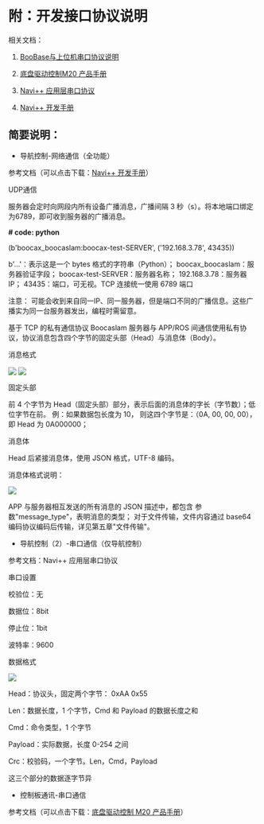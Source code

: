 ﻿# 附：开发接口协议说明

相关文档：

1)	[BooBase与上位机串口协议说明][1]

2)	[底盘驱动控制M20 产品手册][2]

3)	[Navi++ 应用层串口协议][3] 

4)	[Navi++ 开发手册][4]

  [1]: http://www.boocax.com/media/files/04_BooBase%E4%B8%8E%E4%B8%8A%E4%BD%8D%E6%9C%BA%E4%B8%B2%E5%8F%A3%E5%8D%8F%E8%AE%AEV2.pdf
  [2]: http://www.boocax.com/media/files/M20_%E6%9C%BA%E5%99%A8%E4%BA%BA%E5%BA%95%E7%9B%98%E7%BB%BC%E5%90%88%E6%8E%A7%E5%88%B6%E7%B3%BB%E7%BB%9F_%E7%94%A8%E6%88%B7%E6%89%8B%E5%86%8C.pdf
  [3]: http://www.boocax.com/media/files/03_navi%E5%BA%94%E7%94%A8%E5%B1%82%E4%B8%B2%E5%8F%A3%E5%8D%8F%E8%AE%AE.pdf
  [4]: http://www.boocax.com/media/files/02_Navi%E5%BC%80%E5%8F%91%E6%89%8B%E5%86%8C.pdf

## 简要说明：

* 导航控制-网络通信（全功能）

参考文档（可以点击下载：[Navi++ 开发手册](http://www.boocax.com/media/files/02_Navi%E5%BC%80%E5%8F%91%E6%89%8B%E5%86%8C.pdf)）

UDP通信

服务器会定时向网段内所有设备广播消息，广播间隔 3 秒（s）。将本地端口绑定为6789，即可收到服务器的广播消息。

**# code: python**

(b'boocax_boocaslam:boocax-test-SERVER', ('192.168.3.78', 43435))

b'…'：表示这是一个 bytes 格式的字符串（Python）； boocax_boocaslam：服务器验证字段；
boocax-test-SERVER：服务器名称；
192.168.3.78：服务器 IP；
43435：端口，可无视。TCP 连接统一使用 6789 端口

注意：
可能会收到来自同一IP、同一服务器，但是端口不同的广播信息。这些广播实为同一台服务器发出，编程时需留意。

基于 TCP 的私有通信协议
Boocaslam 服务器与 APP/ROS 间通信使用私有协议，协议消息包含四个字节的固定头部（Head）与消息体（Body）。

消息格式

<img src="https://imgconvert.csdnimg.cn/aHR0cHM6Ly9oYmltZy5odWFiYW5pbWcuY29tLzdiZjcxYjE3ZTY0NmYwZjY0ZGY4ZWI0N2VlZDcxMWY5OGE2MGRkYTk2NjFjLUFyRlladV9mdzY1OA?x-oss-process=image/format,png" align=center />


<img src="https://imgconvert.csdnimg.cn/aHR0cHM6Ly9oYmltZy5odWFiYW5pbWcuY29tLzc2MmFhMzU3OGJiNTZkZjMxZmNkZDgzZmU1ZmQ3ODAwODhiZDc1MjgxN2NmLXNyWGF3Nl9mdzY1OA?x-oss-process=image/format,png" align=center />

固定头部

前 4 个字节为 Head（固定头部）部分，表示后面的消息体的字长（字节数）；低位字节在前。
例：如果数据包长度为 10， 则这四个字节是：（0A, 00, 00, 00），即 Head 为 0A000000；

消息体

Head 后紧接消息体，使用 JSON 格式，UTF-8 编码。

消息体格式说明：

<img src="https://imgconvert.csdnimg.cn/aHR0cHM6Ly9oYmltZy5odWFiYW5pbWcuY29tLzNjODkyNTBjMDEzMWQwNDY5MzczMzQ0YWJhMGM5MjU2OGRlMzEwY2EzODhlLThaSzRwcl9mdzY1OA?x-oss-process=image/format,png" align=center />

APP 与服务器相互发送的所有消息的 JSON 描述中，都包含 参数"message_type"，表明消息的类型；
对于文件传输，文件内容通过 base64 编码协议编码后传输，详见第五章"文件传输"。

* 导航控制（2）-串口通信（仅导航控制）

参考文档：Navi++ 应用层串口协议 

串口设置

校验位：无

数据位：8bit

停止位：1bit

波特率：9600

数据格式

<img src="https://imgconvert.csdnimg.cn/aHR0cHM6Ly9oYmltZy5odWFiYW5pbWcuY29tL2ZkMzA4MmYzZmFhZjc2NGUxMjE3YTk2NDcxZWQ4YTMwZGYzN2IyNGMxZjQyLXYxN050ZF9mdzY1OA?x-oss-process=image/format,png" align=center />

Head：协议头，固定两个字节： 0xAA	0x55

Len：数据长度，1  个字节，Cmd 和 Payload 的数据长度之和

Cmd：命令类型，1 个字节 

Payload：实际数据，长度 0-254  之间 

Crc：校验码，一个字节。Len，Cmd，Payload  

这三个部分的数据逐字节异

* 控制板通讯-串口通信
 
参考文档（可以点击下载：[底盘驱动控制 M20 产品手册](http://www.boocax.com/media/files/M20_%E6%9C%BA%E5%99%A8%E4%BA%BA%E5%BA%95%E7%9B%98%E7%BB%BC%E5%90%88%E6%8E%A7%E5%88%B6%E7%B3%BB%E7%BB%9F_%E7%94%A8%E6%88%B7%E6%89%8B%E5%86%8C.pdf)）







